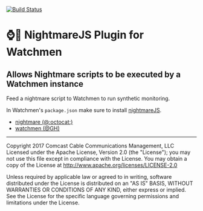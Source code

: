 [![Build Status](https://travis-ci.org/Comcast/watchmen-ping-nightmare.svg?branch=master)](https://travis-ci.org/Comcast/watchmen-ping-nightmare)

# :watch::horse: NightmareJS Plugin for Watchmen
## Allows Nightmare scripts to be executed by a Watchmen instance

Feed a nightmare script to Watchmen to run synthetic monitoring.

In Watchmen's `package.json` make sure to install [nightmareJS][nightmare].
* [nightmare (@:octocat:)][nightmare]
* [watchmen (@GH)](https://github.com/iloire/watchmen)

---

Copyright 2017 Comcast Cable Communications Management, LLC
Licensed under the Apache License, Version 2.0 (the "License"); you may not use this file except in compliance with the License. You may obtain a copy of the License at http://www.apache.org/licenses/LICENSE-2.0

Unless required by applicable law or agreed to in writing, software distributed under the License is distributed on an "AS IS" BASIS, WITHOUT WARRANTIES OR CONDITIONS OF ANY KIND, either express or implied. See the License for the specific language governing permissions and limitations under the License.

[nightmare]: https://github.com/segmentio/nightmare
